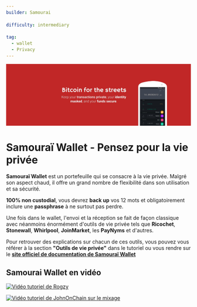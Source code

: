 ```yaml
---
builder: Samourai

difficulty: intermediary

tag:
  - wallet
  - Privacy
---
```


![Samourai Wallet](assets/0.jpeg)

# Samouraï Wallet - Pensez pour la vie privée

**Samouraï Wallet** est un portefeuille qui se consacre à la vie privée. Malgré son aspect chaud, il offre un grand nombre de flexibilité dans son utilisation et sa sécurité.

**100% non custodial**, vous devrez **back up** vos 12 mots et obligatoirement inclure une **passphrase** à ne surtout pas perdre.

Une fois dans le wallet, l'envoi et la réception se fait de façon classique avec néanmoins énormément d'outils de vie privée tels que **Ricochet**, **Stonewall**, **Whirlpool**, **JoinMarket**, les **PayNyms** et d'autres.

Pour retrouver des explications sur chacun de ces outils, vous pouvez vous référer à la section **"Outils de vie privée"** dans le tutoriel ou vous rendre sur le [**site officiel de documentation de Samouraï Wallet**](https://docs.samourai.io/)

## Samourai Wallet en vidéo

[![Vidéo tutoriel de Rogzy](https://www.youtube.com/watch?v=qVRMAAjNN1w)](https://www.youtube.com/watch?v=qVRMAAjNN1w)

[![Vidéo tutoriel de JohnOnChain sur le mixage](https://www.youtube.com/watch?v=kS6iC_ovarQ&t=1s)](https://www.youtube.com/watch?v=kS6iC_ovarQ&t=1s)
